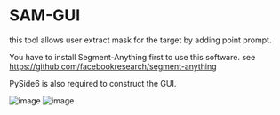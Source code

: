 # SAM-GUI

this tool allows user extract mask for the target by adding point prompt.

You have to install Segment-Anything first to use this software. see https://github.com/facebookresearch/segment-anything

PySide6 is also required to construct the GUI.

![image](https://github.com/user-attachments/assets/37196eac-e737-4bfc-a121-7555b29c9084)
![image](https://github.com/user-attachments/assets/07a6df24-7e16-437e-a6e1-5e15b3aef4bd)
